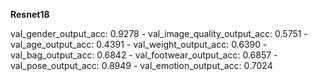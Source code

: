 **Resnet18**

val_gender_output_acc: 0.9278 - val_image_quality_output_acc: 0.5751 - val_age_output_acc: 0.4391 - val_weight_output_acc: 0.6390 - val_bag_output_acc: 0.6842 - val_footwear_output_acc: 0.6857 - val_pose_output_acc: 0.8949 - val_emotion_output_acc: 0.7024

